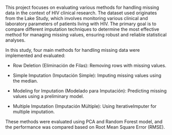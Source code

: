 This project focuses on evaluating various methods for handling missing data in the context of HIV clinical research. The dataset used originates from the Lake Study, which involves monitoring various clinical and laboratory parameters of patients living with HIV. The primary goal is to compare different imputation techniques to determine the most effective method for managing missing values, ensuring robust and reliable statistical analyses.


In this study, four main methods for handling missing data were implemented and evaluated:

- Row Deletion (Eliminación de Filas): Removing rows with missing values.

- Simple Imputation (Imputación Simple): Imputing missing values using the median. 

- Modeling for Imputation (Modelado para Imputación): Predicting missing values using a preliminary model.

- Multiple Imputation (Imputación Múltiple): Using IterativeImputer for multiple imputation.

These methods were evaluated using PCA and Random Forest model, and the performance was compared based on Root Mean Square Error (RMSE).


